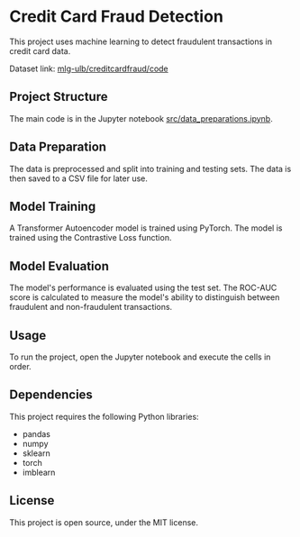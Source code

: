 # Credit Card Fraud Detection

This project uses machine learning to detect fraudulent transactions in credit card data.

Dataset link: [mlg-ulb/creditcardfraud/code](https://www.kaggle.com/datasets/mlg-ulb/creditcardfraud/data)

## Project Structure

The main code is in the Jupyter notebook [src/data_preparations.ipynb](src/data_preparations.ipynb).

## Data Preparation

The data is preprocessed and split into training and testing sets. The data is then saved to a CSV file for later use.

## Model Training

A Transformer Autoencoder model is trained using PyTorch. The model is trained using the Contrastive Loss function.

## Model Evaluation

The model's performance is evaluated using the test set. The ROC-AUC score is calculated to measure the model's ability to distinguish between fraudulent and non-fraudulent transactions.

## Usage

To run the project, open the Jupyter notebook and execute the cells in order.

## Dependencies

This project requires the following Python libraries:

- pandas
- numpy
- sklearn
- torch
- imblearn

## License

This project is open source, under the MIT license.
